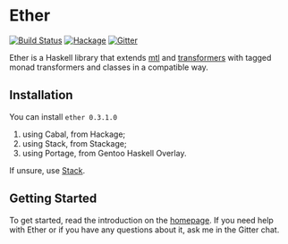 # Ether

[![Build Status](https://img.shields.io/travis/int-index/ether.svg)](https://travis-ci.org/int-index/ether)
[![Hackage](https://img.shields.io/hackage/v/ether.svg)](https://hackage.haskell.org/package/ether)
[![Gitter](https://badges.gitter.im/Join%20Chat.svg)](https://gitter.im/int-index/ether)


Ether is a Haskell library that extends [mtl](https://hackage.haskell.org/package/mtl)
and [transformers](https://hackage.haskell.org/package/transformers) with tagged
monad transformers and classes in a compatible way.

## Installation

You can install `ether 0.3.1.0`

1. using Cabal, from Hackage;
2. using Stack, from Stackage;
3. using Portage, from Gentoo Haskell Overlay.

If unsure, use [Stack](https://github.com/commercialhaskell/stack).

## Getting Started

To get started, read the introduction on the [homepage](https://int-index.github.io/ether/).
If you need help with Ether or if you have any questions about it, ask me in the Gitter chat.
